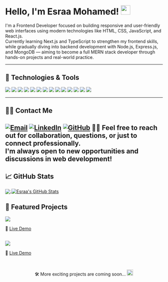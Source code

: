 <!-- Inspired by Martin Heinz README -->



# Hello, I'm Esraa Mohamed! <img src="https://raw.githubusercontent.com/MartinHeinz/MartinHeinz/master/wave.gif" width="30px" height="30px" />

I'm a Frontend Developer focused on building responsive and user-friendly web interfaces using modern technologies like HTML, CSS, JavaScript, and React.js.  
Currently learning Next.js and TypeScript to strengthen my frontend skills, while gradually diving into backend development with Node.js, Express.js, and MongoDB — aiming to become a full MERN stack developer through hands-on projects and real-world practice.

---

## 💚 Technologies & Tools

![](https://img.shields.io/badge/Code-HTML5-informational?style=flat&logo=html5&logoColor=white&color=2bbc8a)
![](https://img.shields.io/badge/Code-CSS3-informational?style=flat&logo=css3&logoColor=white&color=2bbc8a)
![](https://img.shields.io/badge/Code-SASS-informational?style=flat&logo=sass&logoColor=white&color=2bbc8a)
![](https://img.shields.io/badge/Code-Bootstrap_5-informational?style=flat&logo=bootstrap&logoColor=white&color=2bbc8a)
![](https://img.shields.io/badge/Code-Tailwind_4-informational?style=flat&logo=tailwind-css&logoColor=white&color=2bbc8a)
![](https://img.shields.io/badge/Code-JavaScript-informational?style=flat&logo=javascript&logoColor=white&color=2bbc8a)
![](https://img.shields.io/badge/JS-DOM_&_BOM-informational?style=flat&logo=javascript&logoColor=white&color=2bbc8a)
![](https://img.shields.io/badge/JS-Async_Programming-informational?style=flat&logo=javascript&logoColor=white&color=2bbc8a)
![](https://img.shields.io/badge/JS-Regular_Expressions-informational?style=flat&logo=javascript&logoColor=white&color=2bbc8a)
![](https://img.shields.io/badge/JS-ECMAScript_6+-informational?style=flat&logo=javascript&logoColor=white&color=2bbc8a)
![](https://img.shields.io/badge/Code-TypeScript-informational?style=flat&logo=typescript&logoColor=white&color=2bbc8a)
![](https://img.shields.io/badge/Code-JQuery-informational?style=flat&logo=jquery&logoColor=white&color=2bbc8a)
![](https://img.shields.io/badge/Framework-React_JS-informational?style=flat&logo=react&logoColor=white&color=2bbc8a)
![](https://img.shields.io/badge/Framework-Next_JS-informational?style=flat&logo=next.js&logoColor=white&color=2bbc8a)

---
## 🤩🤍 Contact Me

[![Email](https://img.shields.io/badge/Email-em148937%40gmail.com-informational?style=flat&logo=gmail&logoColor=white&color=2bbc8a)](mailto:em148937@gmail.com)
[![LinkedIn](https://img.shields.io/badge/LinkedIn-Visit-informational?style=flat&logo=linkedin&logoColor=white&color=2bbc8a)](https://www.linkedin.com/in/esraa-mohamed-955222320)
[![GitHub](https://img.shields.io/badge/GitHub-Esraamo691-informational?style=flat&logo=github&logoColor=white&color=2bbc8a)](https://github.com/Esraamo691)
🌺✨ **Feel free to reach out for collaboration, questions, or just to connect professionally.  
I'm always open to new opportunities and discussions in web development!**
---


## 📈 GitHub Stats

<a href="https://github.com/Esraamo691" >
  <img align="center" src="https://github-readme-stats.vercel.app/api/top-langs/?username=Esraamo691&hide=python,java,go,ruby,swift&langs_count=4&title_color=ffffff&text_color=c9cacc&icon_color=2bbc8a&bg_color=1d1f21&layout=compact" />
</a>

<a href="https://github.com/Esraamo691">
  <img align="center" src="https://github-readme-stats.vercel.app/api?username=Esraamo691&show_icons=true&count_private=true&hide_title=false&title_color=ffffff&text_color=c9cacc&icon_color=2bbc8a&bg_color=1d1f21" alt="Esraa's GitHub Stats" />
</a>


## 📌 Featured Projects

<!-- Weather App -->
<a href="https://github.com/Esraamo691/Weather-API">
  <img align="center" src="https://github-readme-stats.vercel.app/api/pin/?username=Esraamo691&repo=weather-api&title_color=ffffff&text_color=c9cacc&icon_color=2bbc8a&bg_color=1d1f21" />
</a>

🔗 [Live Demo](https://esraamo691.github.io/Weather-API/)

<br>

<!-- To-Do App -->
<a href="https://github.com/Esraamo691/To-Do-App">
  <img align="center" src="https://github-readme-stats.vercel.app/api/pin/?username=Esraamo691&repo=to-do-app&title_color=ffffff&text_color=c9cacc&icon_color=2bbc8a&bg_color=1d1f21" />
</a>

🔗 [Live Demo](https://to-do-app-psi-lovat.vercel.app/)

<br>
<p align="center">
  🛠️ More exciting projects are coming soon...
  <img src="https://i.gifer.com/ZZ5H.gif" width="20" height="20" />
</p>
